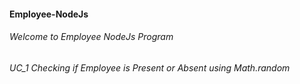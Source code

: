 #### Employee-NodeJs

###### Welcome to Employee NodeJs Program

###### UC_1 Checking if Employee is Present or Absent using Math.random

